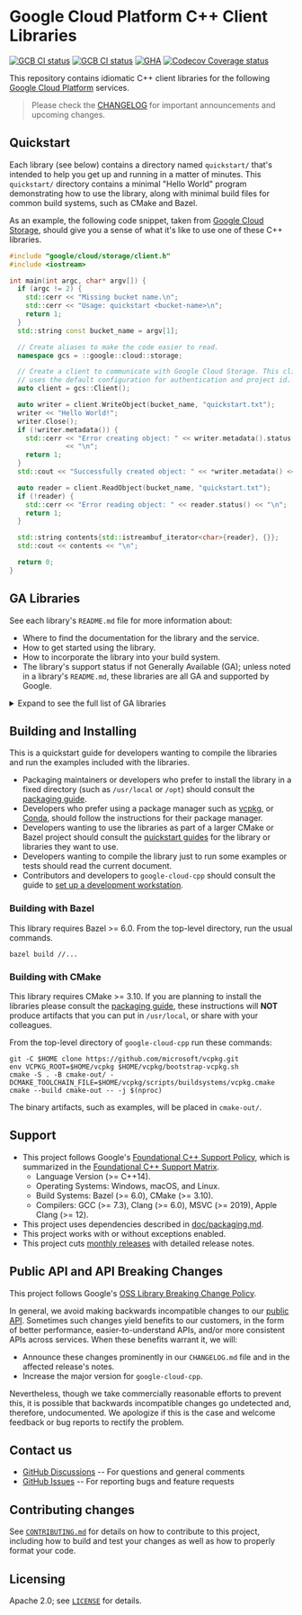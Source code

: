 # Google Cloud Platform C++ Client Libraries

<!-- This file is automatically generated by ci/test-markdown/generate-readme.sh -->

[![GCB CI status][gcb-clang-tidy-shield]][gcb-clang-tidy-link]
[![GCB CI status][gcb-asan-shield]][gcb-asan-link]
[![GHA][gha-shield]][gha-link]
[![Codecov Coverage status][codecov-shield]][codecov-link]

This repository contains idiomatic C++ client libraries for the following
[Google Cloud Platform](https://cloud.google.com/) services.

> Please check the [CHANGELOG] for important announcements and upcoming changes.

## Quickstart

Each library (see below) contains a directory named `quickstart/` that's
intended to help you get up and running in a matter of minutes. This
`quickstart/` directory contains a minimal "Hello World" program demonstrating
how to use the library, along with minimal build files for common build systems,
such as CMake and Bazel.

As an example, the following code snippet, taken from
[Google Cloud Storage](google/cloud/storage/README.md), should give you a sense
of what it's like to use one of these C++ libraries.

<!-- inject-quickstart-start -->

```cc
#include "google/cloud/storage/client.h"
#include <iostream>

int main(int argc, char* argv[]) {
  if (argc != 2) {
    std::cerr << "Missing bucket name.\n";
    std::cerr << "Usage: quickstart <bucket-name>\n";
    return 1;
  }
  std::string const bucket_name = argv[1];

  // Create aliases to make the code easier to read.
  namespace gcs = ::google::cloud::storage;

  // Create a client to communicate with Google Cloud Storage. This client
  // uses the default configuration for authentication and project id.
  auto client = gcs::Client();

  auto writer = client.WriteObject(bucket_name, "quickstart.txt");
  writer << "Hello World!";
  writer.Close();
  if (!writer.metadata()) {
    std::cerr << "Error creating object: " << writer.metadata().status()
              << "\n";
    return 1;
  }
  std::cout << "Successfully created object: " << *writer.metadata() << "\n";

  auto reader = client.ReadObject(bucket_name, "quickstart.txt");
  if (!reader) {
    std::cerr << "Error reading object: " << reader.status() << "\n";
    return 1;
  }

  std::string contents{std::istreambuf_iterator<char>{reader}, {}};
  std::cout << contents << "\n";

  return 0;
}
```

<!-- inject-quickstart-end -->

## GA Libraries

See each library's `README.md` file for more information about:

- Where to find the documentation for the library and the service.
- How to get started using the library.
- How to incorporate the library into your build system.
- The library's support status if not Generally Available (GA); unless noted in
  a library's `README.md`, these libraries are all GA and supported by Google.

<details>
<summary>Expand to see the full list of GA libraries</summary>

<!-- inject-GA-features-start -->

- [Access Approval API](google/cloud/accessapproval/README.md)
  [\[quickstart\]](google/cloud/accessapproval/quickstart/README.md)
  [\[reference\]](https://cloud.google.com/cpp/docs/reference/accessapproval/latest)
- [Access Context Manager API](google/cloud/accesscontextmanager/README.md)
  [\[quickstart\]](google/cloud/accesscontextmanager/quickstart/README.md)
  [\[reference\]](https://cloud.google.com/cpp/docs/reference/accesscontextmanager/latest)
- [Advisory Notifications API](google/cloud/advisorynotifications/README.md)
  [\[quickstart\]](google/cloud/advisorynotifications/quickstart/README.md)
  [\[reference\]](https://cloud.google.com/cpp/docs/reference/advisorynotifications/latest)
- [Vertex AI API](google/cloud/aiplatform/README.md)
  [\[quickstart\]](google/cloud/aiplatform/quickstart/README.md)
  [\[reference\]](https://cloud.google.com/cpp/docs/reference/aiplatform/latest)
- [AlloyDB API](google/cloud/alloydb/README.md)
  [\[quickstart\]](google/cloud/alloydb/quickstart/README.md)
  [\[reference\]](https://cloud.google.com/cpp/docs/reference/alloydb/latest)
- [API Gateway API](google/cloud/apigateway/README.md)
  [\[quickstart\]](google/cloud/apigateway/quickstart/README.md)
  [\[reference\]](https://cloud.google.com/cpp/docs/reference/apigateway/latest)
- [Apigee Connect API](google/cloud/apigeeconnect/README.md)
  [\[quickstart\]](google/cloud/apigeeconnect/quickstart/README.md)
  [\[reference\]](https://cloud.google.com/cpp/docs/reference/apigeeconnect/latest)
- [API Keys API](google/cloud/apikeys/README.md)
  [\[quickstart\]](google/cloud/apikeys/quickstart/README.md)
  [\[reference\]](https://cloud.google.com/cpp/docs/reference/apikeys/latest)
- [App Engine Admin API](google/cloud/appengine/README.md)
  [\[quickstart\]](google/cloud/appengine/quickstart/README.md)
  [\[reference\]](https://cloud.google.com/cpp/docs/reference/appengine/latest)
- [App Hub API](google/cloud/apphub/README.md)
  [\[quickstart\]](google/cloud/apphub/quickstart/README.md)
  [\[reference\]](https://cloud.google.com/cpp/docs/reference/apphub/latest)
- [Artifact Registry API](google/cloud/artifactregistry/README.md)
  [\[quickstart\]](google/cloud/artifactregistry/quickstart/README.md)
  [\[reference\]](https://cloud.google.com/cpp/docs/reference/artifactregistry/latest)
- [Cloud Asset API](google/cloud/asset/README.md)
  [\[quickstart\]](google/cloud/asset/quickstart/README.md)
  [\[reference\]](https://cloud.google.com/cpp/docs/reference/asset/latest)
- [Assured Workloads API](google/cloud/assuredworkloads/README.md)
  [\[quickstart\]](google/cloud/assuredworkloads/quickstart/README.md)
  [\[reference\]](https://cloud.google.com/cpp/docs/reference/assuredworkloads/latest)
- [Cloud AutoML API](google/cloud/automl/README.md)
  [\[quickstart\]](google/cloud/automl/quickstart/README.md)
  [\[reference\]](https://cloud.google.com/cpp/docs/reference/automl/latest)
- [Bare Metal Solution API](google/cloud/baremetalsolution/README.md)
  [\[quickstart\]](google/cloud/baremetalsolution/quickstart/README.md)
  [\[reference\]](https://cloud.google.com/cpp/docs/reference/baremetalsolution/latest)
- [Batch API](google/cloud/batch/README.md)
  [\[quickstart\]](google/cloud/batch/quickstart/README.md)
  [\[reference\]](https://cloud.google.com/cpp/docs/reference/batch/latest)
- [BeyondCorp API](google/cloud/beyondcorp/README.md)
  [\[quickstart\]](google/cloud/beyondcorp/quickstart/README.md)
  [\[reference\]](https://cloud.google.com/cpp/docs/reference/beyondcorp/latest)
- [Google Cloud BigQuery](google/cloud/bigquery/README.md)
  [\[quickstart\]](google/cloud/bigquery/quickstart/README.md)
  [\[reference\]](https://cloud.google.com/cpp/docs/reference/bigquery/latest)
- [Google Cloud Bigtable](google/cloud/bigtable/README.md)
  [\[quickstart\]](google/cloud/bigtable/quickstart/README.md)
  [\[reference\]](https://cloud.google.com/cpp/docs/reference/bigtable/latest)
- [Cloud Billing Budget API](google/cloud/billing/README.md)
  [\[quickstart\]](google/cloud/billing/quickstart/README.md)
  [\[reference\]](https://cloud.google.com/cpp/docs/reference/billing/latest)
- [Binary Authorization API](google/cloud/binaryauthorization/README.md)
  [\[quickstart\]](google/cloud/binaryauthorization/quickstart/README.md)
  [\[reference\]](https://cloud.google.com/cpp/docs/reference/binaryauthorization/latest)
- [Certificate Manager API](google/cloud/certificatemanager/README.md)
  [\[quickstart\]](google/cloud/certificatemanager/quickstart/README.md)
  [\[reference\]](https://cloud.google.com/cpp/docs/reference/certificatemanager/latest)
- [Cloud Channel API](google/cloud/channel/README.md)
  [\[quickstart\]](google/cloud/channel/quickstart/README.md)
  [\[reference\]](https://cloud.google.com/cpp/docs/reference/channel/latest)
- [Cloud Build API](google/cloud/cloudbuild/README.md)
  [\[quickstart\]](google/cloud/cloudbuild/quickstart/README.md)
  [\[reference\]](https://cloud.google.com/cpp/docs/reference/cloudbuild/latest)
- [Cloud Quotas API](google/cloud/cloudquotas/README.md)
  [\[quickstart\]](google/cloud/cloudquotas/quickstart/README.md)
  [\[reference\]](https://cloud.google.com/cpp/docs/reference/cloudquotas/latest)
- [Cloud Commerce Consumer Procurement API](google/cloud/commerce/README.md)
  [\[quickstart\]](google/cloud/commerce/quickstart/README.md)
  [\[reference\]](https://cloud.google.com/cpp/docs/reference/commerce/latest)
- [Cloud Composer](google/cloud/composer/README.md)
  [\[quickstart\]](google/cloud/composer/quickstart/README.md)
  [\[reference\]](https://cloud.google.com/cpp/docs/reference/composer/latest)
- [Compute Engine API](google/cloud/compute/README.md)
  [\[quickstart\]](google/cloud/compute/quickstart/README.md)
  [\[reference\]](https://cloud.google.com/cpp/docs/reference/compute/latest)
- [Confidential Computing API](google/cloud/confidentialcomputing/README.md)
  [\[quickstart\]](google/cloud/confidentialcomputing/quickstart/README.md)
  [\[reference\]](https://cloud.google.com/cpp/docs/reference/confidentialcomputing/latest)
- [Infrastructure Manager API](google/cloud/config/README.md)
  [\[quickstart\]](google/cloud/config/quickstart/README.md)
  [\[reference\]](https://cloud.google.com/cpp/docs/reference/config/latest)
- [Connectors API](google/cloud/connectors/README.md)
  [\[quickstart\]](google/cloud/connectors/quickstart/README.md)
  [\[reference\]](https://cloud.google.com/cpp/docs/reference/connectors/latest)
- [Contact Center AI Insights API](google/cloud/contactcenterinsights/README.md)
  [\[quickstart\]](google/cloud/contactcenterinsights/quickstart/README.md)
  [\[reference\]](https://cloud.google.com/cpp/docs/reference/contactcenterinsights/latest)
- [Kubernetes Engine API](google/cloud/container/README.md)
  [\[quickstart\]](google/cloud/container/quickstart/README.md)
  [\[reference\]](https://cloud.google.com/cpp/docs/reference/container/latest)
- [Container Analysis API](google/cloud/containeranalysis/README.md)
  [\[quickstart\]](google/cloud/containeranalysis/quickstart/README.md)
  [\[reference\]](https://cloud.google.com/cpp/docs/reference/containeranalysis/latest)
- [Document AI Warehouse API](google/cloud/contentwarehouse/README.md)
  [\[quickstart\]](google/cloud/contentwarehouse/quickstart/README.md)
  [\[reference\]](https://cloud.google.com/cpp/docs/reference/contentwarehouse/latest)
- [Google Cloud Data Catalog API](google/cloud/datacatalog/README.md)
  [\[quickstart\]](google/cloud/datacatalog/quickstart/README.md)
  [\[reference\]](https://cloud.google.com/cpp/docs/reference/datacatalog/latest)
- [Cloud Data Fusion API](google/cloud/datafusion/README.md)
  [\[quickstart\]](google/cloud/datafusion/quickstart/README.md)
  [\[reference\]](https://cloud.google.com/cpp/docs/reference/datafusion/latest)
- [Database Migration API](google/cloud/datamigration/README.md)
  [\[quickstart\]](google/cloud/datamigration/quickstart/README.md)
  [\[reference\]](https://cloud.google.com/cpp/docs/reference/datamigration/latest)
- [Cloud Dataplex API](google/cloud/dataplex/README.md)
  [\[quickstart\]](google/cloud/dataplex/quickstart/README.md)
  [\[reference\]](https://cloud.google.com/cpp/docs/reference/dataplex/latest)
- [Cloud Dataproc API](google/cloud/dataproc/README.md)
  [\[quickstart\]](google/cloud/dataproc/quickstart/README.md)
  [\[reference\]](https://cloud.google.com/cpp/docs/reference/dataproc/latest)
- [Cloud Datastore API](google/cloud/datastore/README.md)
  [\[quickstart\]](google/cloud/datastore/quickstart/README.md)
  [\[reference\]](https://cloud.google.com/cpp/docs/reference/datastore/latest)
- [Datastream API](google/cloud/datastream/README.md)
  [\[quickstart\]](google/cloud/datastream/quickstart/README.md)
  [\[reference\]](https://cloud.google.com/cpp/docs/reference/datastream/latest)
- [Google Cloud Deploy API](google/cloud/deploy/README.md)
  [\[quickstart\]](google/cloud/deploy/quickstart/README.md)
  [\[reference\]](https://cloud.google.com/cpp/docs/reference/deploy/latest)
- [Dialogflow CX API](google/cloud/dialogflow_cx/README.md)
  [\[quickstart\]](google/cloud/dialogflow_cx/quickstart/README.md)
  [\[reference\]](https://cloud.google.com/cpp/docs/reference/dialogflow_cx/latest)
- [Dialogflow ES API](google/cloud/dialogflow_es/README.md)
  [\[quickstart\]](google/cloud/dialogflow_es/quickstart/README.md)
  [\[reference\]](https://cloud.google.com/cpp/docs/reference/dialogflow_es/latest)
- [Discovery Engine API](google/cloud/discoveryengine/README.md)
  [\[quickstart\]](google/cloud/discoveryengine/quickstart/README.md)
  [\[reference\]](https://cloud.google.com/cpp/docs/reference/discoveryengine/latest)
- [Cloud Data Loss Prevention (DLP) API](google/cloud/dlp/README.md)
  [\[quickstart\]](google/cloud/dlp/quickstart/README.md)
  [\[reference\]](https://cloud.google.com/cpp/docs/reference/dlp/latest)
- [Cloud Document AI API](google/cloud/documentai/README.md)
  [\[quickstart\]](google/cloud/documentai/quickstart/README.md)
  [\[reference\]](https://cloud.google.com/cpp/docs/reference/documentai/latest)
- [Cloud Domains API](google/cloud/domains/README.md)
  [\[quickstart\]](google/cloud/domains/quickstart/README.md)
  [\[reference\]](https://cloud.google.com/cpp/docs/reference/domains/latest)
- [Distributed Cloud Edge Container API](google/cloud/edgecontainer/README.md)
  [\[quickstart\]](google/cloud/edgecontainer/quickstart/README.md)
  [\[reference\]](https://cloud.google.com/cpp/docs/reference/edgecontainer/latest)
- [Distributed Cloud Edge Network API](google/cloud/edgenetwork/README.md)
  [\[quickstart\]](google/cloud/edgenetwork/quickstart/README.md)
  [\[reference\]](https://cloud.google.com/cpp/docs/reference/edgenetwork/latest)
- [Essential Contacts API](google/cloud/essentialcontacts/README.md)
  [\[quickstart\]](google/cloud/essentialcontacts/quickstart/README.md)
  [\[reference\]](https://cloud.google.com/cpp/docs/reference/essentialcontacts/latest)
- [Eventarc API](google/cloud/eventarc/README.md)
  [\[quickstart\]](google/cloud/eventarc/quickstart/README.md)
  [\[reference\]](https://cloud.google.com/cpp/docs/reference/eventarc/latest)
- [Cloud Filestore API](google/cloud/filestore/README.md)
  [\[quickstart\]](google/cloud/filestore/quickstart/README.md)
  [\[reference\]](https://cloud.google.com/cpp/docs/reference/filestore/latest)
- [Cloud Functions API](google/cloud/functions/README.md)
  [\[quickstart\]](google/cloud/functions/quickstart/README.md)
  [\[reference\]](https://cloud.google.com/cpp/docs/reference/functions/latest)
- [Backup for GKE API](google/cloud/gkebackup/README.md)
  [\[quickstart\]](google/cloud/gkebackup/quickstart/README.md)
  [\[reference\]](https://cloud.google.com/cpp/docs/reference/gkebackup/latest)
- [GKE Hub](google/cloud/gkehub/README.md)
  [\[quickstart\]](google/cloud/gkehub/quickstart/README.md)
  [\[reference\]](https://cloud.google.com/cpp/docs/reference/gkehub/latest)
- [Anthos Multi-Cloud API](google/cloud/gkemulticloud/README.md)
  [\[quickstart\]](google/cloud/gkemulticloud/quickstart/README.md)
  [\[reference\]](https://cloud.google.com/cpp/docs/reference/gkemulticloud/latest)
- [Google Cloud IAM](google/cloud/iam/README.md)
  [\[quickstart\]](google/cloud/iam/quickstart/README.md)
  [\[reference\]](https://cloud.google.com/cpp/docs/reference/iam/latest)
- [Cloud Identity-Aware Proxy API](google/cloud/iap/README.md)
  [\[quickstart\]](google/cloud/iap/quickstart/README.md)
  [\[reference\]](https://cloud.google.com/cpp/docs/reference/iap/latest)
- [Cloud IDS API](google/cloud/ids/README.md)
  [\[quickstart\]](google/cloud/ids/quickstart/README.md)
  [\[reference\]](https://cloud.google.com/cpp/docs/reference/ids/latest)
- [Cloud Key Management Service (KMS) API](google/cloud/kms/README.md)
  [\[quickstart\]](google/cloud/kms/quickstart/README.md)
  [\[reference\]](https://cloud.google.com/cpp/docs/reference/kms/latest)
- [Cloud Natural Language API](google/cloud/language/README.md)
  [\[quickstart\]](google/cloud/language/quickstart/README.md)
  [\[reference\]](https://cloud.google.com/cpp/docs/reference/language/latest)
- [Google Cloud Logging](google/cloud/logging/README.md)
  [\[quickstart\]](google/cloud/logging/quickstart/README.md)
  [\[reference\]](https://cloud.google.com/cpp/docs/reference/logging/latest)
- [Managed Service for Microsoft Active Directory API](google/cloud/managedidentities/README.md)
  [\[quickstart\]](google/cloud/managedidentities/quickstart/README.md)
  [\[reference\]](https://cloud.google.com/cpp/docs/reference/managedidentities/latest)
- [Cloud Memorystore for Memcached API](google/cloud/memcache/README.md)
  [\[quickstart\]](google/cloud/memcache/quickstart/README.md)
  [\[reference\]](https://cloud.google.com/cpp/docs/reference/memcache/latest)
- [Dataproc Metastore API](google/cloud/metastore/README.md)
  [\[quickstart\]](google/cloud/metastore/quickstart/README.md)
  [\[reference\]](https://cloud.google.com/cpp/docs/reference/metastore/latest)
- [Migration Center API](google/cloud/migrationcenter/README.md)
  [\[quickstart\]](google/cloud/migrationcenter/quickstart/README.md)
  [\[reference\]](https://cloud.google.com/cpp/docs/reference/migrationcenter/latest)
- [Cloud Monitoring API](google/cloud/monitoring/README.md)
  [\[quickstart\]](google/cloud/monitoring/quickstart/README.md)
  [\[reference\]](https://cloud.google.com/cpp/docs/reference/monitoring/latest)
- [NetApp API](google/cloud/netapp/README.md)
  [\[quickstart\]](google/cloud/netapp/quickstart/README.md)
  [\[reference\]](https://cloud.google.com/cpp/docs/reference/netapp/latest)
- [Network Connectivity API](google/cloud/networkconnectivity/README.md)
  [\[quickstart\]](google/cloud/networkconnectivity/quickstart/README.md)
  [\[reference\]](https://cloud.google.com/cpp/docs/reference/networkconnectivity/latest)
- [Network Management API](google/cloud/networkmanagement/README.md)
  [\[quickstart\]](google/cloud/networkmanagement/quickstart/README.md)
  [\[reference\]](https://cloud.google.com/cpp/docs/reference/networkmanagement/latest)
- [Network Security API](google/cloud/networksecurity/README.md)
  [\[quickstart\]](google/cloud/networksecurity/quickstart/README.md)
  [\[reference\]](https://cloud.google.com/cpp/docs/reference/networksecurity/latest)
- [Network Services API](google/cloud/networkservices/README.md)
  [\[quickstart\]](google/cloud/networkservices/quickstart/README.md)
  [\[reference\]](https://cloud.google.com/cpp/docs/reference/networkservices/latest)
- [Notebooks API](google/cloud/notebooks/README.md)
  [\[quickstart\]](google/cloud/notebooks/quickstart/README.md)
  [\[reference\]](https://cloud.google.com/cpp/docs/reference/notebooks/latest)
- [OAuth2 Access Token Generation](google/cloud/oauth2/README.md)
  [\[quickstart\]](google/cloud/oauth2/quickstart/README.md)
  [\[reference\]](https://cloud.google.com/cpp/docs/reference/oauth2/latest)
- [Cloud Optimization API](google/cloud/optimization/README.md)
  [\[quickstart\]](google/cloud/optimization/quickstart/README.md)
  [\[reference\]](https://cloud.google.com/cpp/docs/reference/optimization/latest)
- [Organization Policy API](google/cloud/orgpolicy/README.md)
  [\[quickstart\]](google/cloud/orgpolicy/quickstart/README.md)
  [\[reference\]](https://cloud.google.com/cpp/docs/reference/orgpolicy/latest)
- [OS Config API](google/cloud/osconfig/README.md)
  [\[quickstart\]](google/cloud/osconfig/quickstart/README.md)
  [\[reference\]](https://cloud.google.com/cpp/docs/reference/osconfig/latest)
- [Cloud OS Login API](google/cloud/oslogin/README.md)
  [\[quickstart\]](google/cloud/oslogin/quickstart/README.md)
  [\[reference\]](https://cloud.google.com/cpp/docs/reference/oslogin/latest)
- [Policy Simulator API](google/cloud/policysimulator/README.md)
  [\[quickstart\]](google/cloud/policysimulator/quickstart/README.md)
  [\[reference\]](https://cloud.google.com/cpp/docs/reference/policysimulator/latest)
- [Policy Troubleshooter API](google/cloud/policytroubleshooter/README.md)
  [\[quickstart\]](google/cloud/policytroubleshooter/quickstart/README.md)
  [\[reference\]](https://cloud.google.com/cpp/docs/reference/policytroubleshooter/latest)
- [Certificate Authority API](google/cloud/privateca/README.md)
  [\[quickstart\]](google/cloud/privateca/quickstart/README.md)
  [\[reference\]](https://cloud.google.com/cpp/docs/reference/privateca/latest)
- [Cloud Profiler API](google/cloud/profiler/README.md)
  [\[quickstart\]](google/cloud/profiler/quickstart/README.md)
  [\[reference\]](https://cloud.google.com/cpp/docs/reference/profiler/latest)
- [Google Cloud Pub/Sub](google/cloud/pubsub/README.md)
  [\[quickstart\]](google/cloud/pubsub/quickstart/README.md)
  [\[reference\]](https://cloud.google.com/cpp/docs/reference/pubsub/latest)
- [Rapid Migration Assessment API](google/cloud/rapidmigrationassessment/README.md)
  [\[quickstart\]](google/cloud/rapidmigrationassessment/quickstart/README.md)
  [\[reference\]](https://cloud.google.com/cpp/docs/reference/rapidmigrationassessment/latest)
- [reCAPTCHA Enterprise API](google/cloud/recaptchaenterprise/README.md)
  [\[quickstart\]](google/cloud/recaptchaenterprise/quickstart/README.md)
  [\[reference\]](https://cloud.google.com/cpp/docs/reference/recaptchaenterprise/latest)
- [Recommender](google/cloud/recommender/README.md)
  [\[quickstart\]](google/cloud/recommender/quickstart/README.md)
  [\[reference\]](https://cloud.google.com/cpp/docs/reference/recommender/latest)
- [Google Cloud Memorystore for Redis API](google/cloud/redis/README.md)
  [\[quickstart\]](google/cloud/redis/quickstart/README.md)
  [\[reference\]](https://cloud.google.com/cpp/docs/reference/redis/latest)
- [Cloud Resource Manager API](google/cloud/resourcemanager/README.md)
  [\[quickstart\]](google/cloud/resourcemanager/quickstart/README.md)
  [\[reference\]](https://cloud.google.com/cpp/docs/reference/resourcemanager/latest)
- [Resource Settings API](google/cloud/resourcesettings/README.md)
  [\[quickstart\]](google/cloud/resourcesettings/quickstart/README.md)
  [\[reference\]](https://cloud.google.com/cpp/docs/reference/resourcesettings/latest)
- [Retail API](google/cloud/retail/README.md)
  [\[quickstart\]](google/cloud/retail/quickstart/README.md)
  [\[reference\]](https://cloud.google.com/cpp/docs/reference/retail/latest)
- [Cloud Run Admin API](google/cloud/run/README.md)
  [\[quickstart\]](google/cloud/run/quickstart/README.md)
  [\[reference\]](https://cloud.google.com/cpp/docs/reference/run/latest)
- [Cloud Scheduler API](google/cloud/scheduler/README.md)
  [\[quickstart\]](google/cloud/scheduler/quickstart/README.md)
  [\[reference\]](https://cloud.google.com/cpp/docs/reference/scheduler/latest)
- [Secret Manager API](google/cloud/secretmanager/README.md)
  [\[quickstart\]](google/cloud/secretmanager/quickstart/README.md)
  [\[reference\]](https://cloud.google.com/cpp/docs/reference/secretmanager/latest)
- [Secure Source Manager API](google/cloud/securesourcemanager/README.md)
  [\[quickstart\]](google/cloud/securesourcemanager/quickstart/README.md)
  [\[reference\]](https://cloud.google.com/cpp/docs/reference/securesourcemanager/latest)
- [Security Command Center API](google/cloud/securitycenter/README.md)
  [\[quickstart\]](google/cloud/securitycenter/quickstart/README.md)
  [\[reference\]](https://cloud.google.com/cpp/docs/reference/securitycenter/latest)
- [Security Center Management API](google/cloud/securitycentermanagement/README.md)
  [\[quickstart\]](google/cloud/securitycentermanagement/quickstart/README.md)
  [\[reference\]](https://cloud.google.com/cpp/docs/reference/securitycentermanagement/latest)
- [Service Control API](google/cloud/servicecontrol/README.md)
  [\[quickstart\]](google/cloud/servicecontrol/quickstart/README.md)
  [\[reference\]](https://cloud.google.com/cpp/docs/reference/servicecontrol/latest)
- [Service Directory API](google/cloud/servicedirectory/README.md)
  [\[quickstart\]](google/cloud/servicedirectory/quickstart/README.md)
  [\[reference\]](https://cloud.google.com/cpp/docs/reference/servicedirectory/latest)
- [Service Health API](google/cloud/servicehealth/README.md)
  [\[quickstart\]](google/cloud/servicehealth/quickstart/README.md)
  [\[reference\]](https://cloud.google.com/cpp/docs/reference/servicehealth/latest)
- [Service Management API](google/cloud/servicemanagement/README.md)
  [\[quickstart\]](google/cloud/servicemanagement/quickstart/README.md)
  [\[reference\]](https://cloud.google.com/cpp/docs/reference/servicemanagement/latest)
- [Service Usage API](google/cloud/serviceusage/README.md)
  [\[quickstart\]](google/cloud/serviceusage/quickstart/README.md)
  [\[reference\]](https://cloud.google.com/cpp/docs/reference/serviceusage/latest)
- [Cloud Shell API](google/cloud/shell/README.md)
  [\[quickstart\]](google/cloud/shell/quickstart/README.md)
  [\[reference\]](https://cloud.google.com/cpp/docs/reference/shell/latest)
- [Google Cloud Spanner](google/cloud/spanner/README.md)
  [\[quickstart\]](google/cloud/spanner/quickstart/README.md)
  [\[reference\]](https://cloud.google.com/cpp/docs/reference/spanner/latest)
- [Cloud Speech-to-Text API](google/cloud/speech/README.md)
  [\[quickstart\]](google/cloud/speech/quickstart/README.md)
  [\[reference\]](https://cloud.google.com/cpp/docs/reference/speech/latest)
- [Cloud SQL Admin API](google/cloud/sql/README.md)
  [\[quickstart\]](google/cloud/sql/quickstart/README.md)
  [\[reference\]](https://cloud.google.com/cpp/docs/reference/sql/latest)
- [Google Cloud Storage](google/cloud/storage/README.md)
  [\[quickstart\]](google/cloud/storage/quickstart/README.md)
  [\[reference\]](https://cloud.google.com/cpp/docs/reference/storage/latest)
- [Storage Insights API](google/cloud/storageinsights/README.md)
  [\[quickstart\]](google/cloud/storageinsights/quickstart/README.md)
  [\[reference\]](https://cloud.google.com/cpp/docs/reference/storageinsights/latest)
- [Storage Transfer API](google/cloud/storagetransfer/README.md)
  [\[quickstart\]](google/cloud/storagetransfer/quickstart/README.md)
  [\[reference\]](https://cloud.google.com/cpp/docs/reference/storagetransfer/latest)
- [Google Cloud Support API](google/cloud/support/README.md)
  [\[quickstart\]](google/cloud/support/quickstart/README.md)
  [\[reference\]](https://cloud.google.com/cpp/docs/reference/support/latest)
- [Cloud Talent Solution API](google/cloud/talent/README.md)
  [\[quickstart\]](google/cloud/talent/quickstart/README.md)
  [\[reference\]](https://cloud.google.com/cpp/docs/reference/talent/latest)
- [Cloud Tasks API](google/cloud/tasks/README.md)
  [\[quickstart\]](google/cloud/tasks/quickstart/README.md)
  [\[reference\]](https://cloud.google.com/cpp/docs/reference/tasks/latest)
- [Telco Automation API](google/cloud/telcoautomation/README.md)
  [\[quickstart\]](google/cloud/telcoautomation/quickstart/README.md)
  [\[reference\]](https://cloud.google.com/cpp/docs/reference/telcoautomation/latest)
- [Cloud Text-to-Speech API](google/cloud/texttospeech/README.md)
  [\[quickstart\]](google/cloud/texttospeech/quickstart/README.md)
  [\[reference\]](https://cloud.google.com/cpp/docs/reference/texttospeech/latest)
- [Timeseries Insights API](google/cloud/timeseriesinsights/README.md)
  [\[quickstart\]](google/cloud/timeseriesinsights/quickstart/README.md)
  [\[reference\]](https://cloud.google.com/cpp/docs/reference/timeseriesinsights/latest)
- [Cloud TPU API](google/cloud/tpu/README.md)
  [\[quickstart\]](google/cloud/tpu/quickstart/README.md)
  [\[reference\]](https://cloud.google.com/cpp/docs/reference/tpu/latest)
- [Cloud Trace API](google/cloud/trace/README.md)
  [\[quickstart\]](google/cloud/trace/quickstart/README.md)
  [\[reference\]](https://cloud.google.com/cpp/docs/reference/trace/latest)
- [Cloud Translation API](google/cloud/translate/README.md)
  [\[quickstart\]](google/cloud/translate/quickstart/README.md)
  [\[reference\]](https://cloud.google.com/cpp/docs/reference/translate/latest)
- [Video Services](google/cloud/video/README.md)
  [\[quickstart\]](google/cloud/video/quickstart/README.md)
  [\[reference\]](https://cloud.google.com/cpp/docs/reference/video/latest)
- [Cloud Video Intelligence API](google/cloud/videointelligence/README.md)
  [\[quickstart\]](google/cloud/videointelligence/quickstart/README.md)
  [\[reference\]](https://cloud.google.com/cpp/docs/reference/videointelligence/latest)
- [Cloud Vision API](google/cloud/vision/README.md)
  [\[quickstart\]](google/cloud/vision/quickstart/README.md)
  [\[reference\]](https://cloud.google.com/cpp/docs/reference/vision/latest)
- [VM Migration API](google/cloud/vmmigration/README.md)
  [\[quickstart\]](google/cloud/vmmigration/quickstart/README.md)
  [\[reference\]](https://cloud.google.com/cpp/docs/reference/vmmigration/latest)
- [VMware Engine API](google/cloud/vmwareengine/README.md)
  [\[quickstart\]](google/cloud/vmwareengine/quickstart/README.md)
  [\[reference\]](https://cloud.google.com/cpp/docs/reference/vmwareengine/latest)
- [Serverless VPC Access API](google/cloud/vpcaccess/README.md)
  [\[quickstart\]](google/cloud/vpcaccess/quickstart/README.md)
  [\[reference\]](https://cloud.google.com/cpp/docs/reference/vpcaccess/latest)
- [Web Risk API](google/cloud/webrisk/README.md)
  [\[quickstart\]](google/cloud/webrisk/quickstart/README.md)
  [\[reference\]](https://cloud.google.com/cpp/docs/reference/webrisk/latest)
- [Web Security Scanner API](google/cloud/websecurityscanner/README.md)
  [\[quickstart\]](google/cloud/websecurityscanner/quickstart/README.md)
  [\[reference\]](https://cloud.google.com/cpp/docs/reference/websecurityscanner/latest)
- [Workflow Executions API](google/cloud/workflows/README.md)
  [\[quickstart\]](google/cloud/workflows/quickstart/README.md)
  [\[reference\]](https://cloud.google.com/cpp/docs/reference/workflows/latest)
- [Cloud Workstations API](google/cloud/workstations/README.md)
  [\[quickstart\]](google/cloud/workstations/quickstart/README.md)
  [\[reference\]](https://cloud.google.com/cpp/docs/reference/workstations/latest)

<!-- inject-GA-features-end -->

</details>

## Building and Installing

This is a quickstart guide for developers wanting to compile the libraries and
run the examples included with the libraries.

- Packaging maintainers or developers who prefer to install the library in a
  fixed directory (such as `/usr/local` or `/opt`) should consult the
  [packaging guide](/doc/packaging.md).
- Developers who prefer using a package manager such as
  [vcpkg](https://vcpkg.io), or [Conda](https://conda.io), should follow the
  instructions for their package manager.
- Developers wanting to use the libraries as part of a larger CMake or Bazel
  project should consult the [quickstart guides](#quickstart) for the library or
  libraries they want to use.
- Developers wanting to compile the library just to run some examples or tests
  should read the current document.
- Contributors and developers to `google-cloud-cpp` should consult the guide to
  [set up a development workstation][howto-setup-dev-workstation].

### Building with Bazel

This library requires Bazel >= 6.0. From the top-level directory, run the usual
commands.

```shell
bazel build //...
```

### Building with CMake

This library requires CMake >= 3.10. If you are planning to install the
libraries please consult the [packaging guide](/doc/packaging.md), these
instructions will **NOT** produce artifacts that you can put in `/usr/local`, or
share with your colleagues.

From the top-level directory of `google-cloud-cpp` run these commands:

```shell
git -C $HOME clone https://github.com/microsoft/vcpkg.git
env VCPKG_ROOT=$HOME/vcpkg $HOME/vcpkg/bootstrap-vcpkg.sh
cmake -S . -B cmake-out/ -DCMAKE_TOOLCHAIN_FILE=$HOME/vcpkg/scripts/buildsystems/vcpkg.cmake
cmake --build cmake-out -- -j $(nproc)
```

The binary artifacts, such as examples, will be placed in `cmake-out/`.

## Support

- This project follows Google's
  [Foundational C++ Support Policy][support-policy], which is summarized in the
  [Foundational C++ Support Matrix][support-matrix].
  - Language Version (>= C++14).
  - Operating Systems: Windows, macOS, and Linux.
  - Build Systems: Bazel (>= 6.0), CMake (>= 3.10).
  - Compilers: GCC (>= 7.3), Clang (>= 6.0), MSVC (>= 2019), Apple Clang (>=
    12).
- This project uses dependencies described in
  [doc/packaging.md](https://github.com/googleapis/google-cloud-cpp/blob/main/doc/packaging.md).
- This project works with or without exceptions enabled.
- This project cuts
  [monthly releases](https://github.com/googleapis/google-cloud-cpp/releases)
  with detailed release notes.

## Public API and API Breaking Changes

This project follows Google's [OSS Library Breaking Change Policy].

In general, we avoid making backwards incompatible changes to our
[public API](/doc/public-api.md). Sometimes such changes yield benefits to our
customers, in the form of better performance, easier-to-understand APIs, and/or
more consistent APIs across services. When these benefits warrant it, we will:

- Announce these changes prominently in our `CHANGELOG.md` file and in the
  affected release's notes.
- Increase the major version for `google-cloud-cpp`.

Nevertheless, though we take commercially reasonable efforts to prevent this, it
is possible that backwards incompatible changes go undetected and, therefore,
undocumented. We apologize if this is the case and welcome feedback or bug
reports to rectify the problem.

## Contact us

- [GitHub Discussions] -- For questions and general comments
- [GitHub Issues] -- For reporting bugs and feature requests

## Contributing changes

See [`CONTRIBUTING.md`](/CONTRIBUTING.md) for details on how to contribute to
this project, including how to build and test your changes as well as how to
properly format your code.

## Licensing

Apache 2.0; see [`LICENSE`](/LICENSE) for details.

[changelog]: /CHANGELOG.md
[codecov-link]: https://codecov.io/gh/googleapis/google-cloud-cpp
[codecov-shield]: https://codecov.io/gh/googleapis/google-cloud-cpp/branch/main/graph/badge.svg
[gcb-asan-link]: https://storage.googleapis.com/cloud-cpp-community-publiclogs/badges/google-cloud-cpp/main/asan.html
[gcb-asan-shield]: https://storage.googleapis.com/cloud-cpp-community-publiclogs/badges/google-cloud-cpp/main/asan.svg
[gcb-clang-tidy-link]: https://storage.googleapis.com/cloud-cpp-community-publiclogs/badges/google-cloud-cpp/main/clang-tidy.html
[gcb-clang-tidy-shield]: https://storage.googleapis.com/cloud-cpp-community-publiclogs/badges/google-cloud-cpp/main/clang-tidy.svg
[gha-link]: https://github.com/googleapis/google-cloud-cpp/actions/workflows/test-runner.yml
[gha-shield]: https://github.com/googleapis/google-cloud-cpp/actions/workflows/test-runner.yml/badge.svg
[github discussions]: https://github.com/googleapis/google-cloud-cpp/discussions
[github issues]: https://github.com/googleapis/google-cloud-cpp/issues
[howto-setup-dev-workstation]: /doc/contributor/howto-guide-setup-development-workstation.md
[oss library breaking change policy]: https://opensource.google/documentation/policies/library-breaking-change
[support-matrix]: https://github.com/google/oss-policies-info/blob/main/foundational-cxx-support-matrix.md
[support-policy]: https://opensource.google/documentation/policies/cplusplus-support
